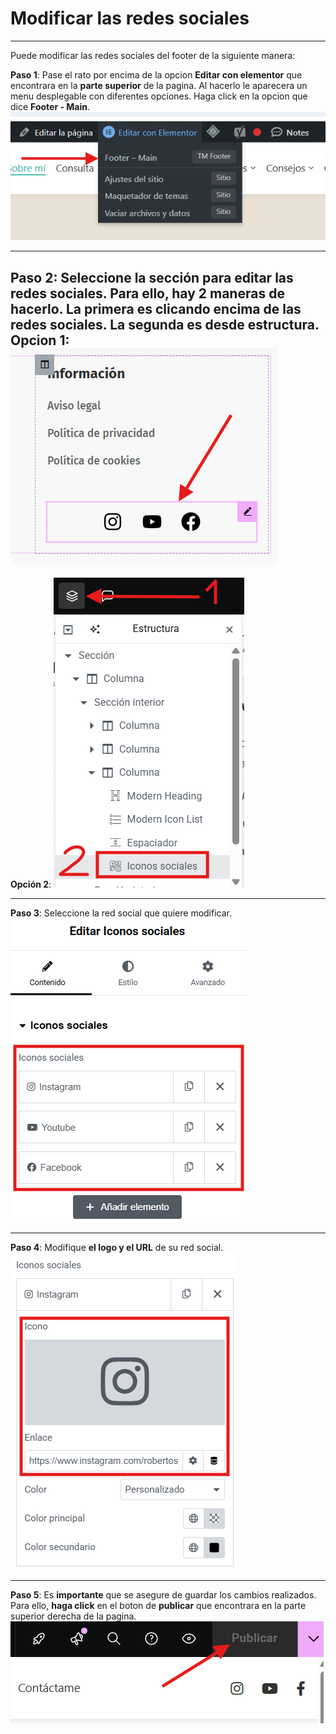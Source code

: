 # Modificar las redes sociales
---
Puede modificar las redes sociales del footer de la siguiente manera:

**Paso 1**: Pase el rato por encima de la opcion **Editar con elementor** que encontrara en la **parte superior** de la pagina. Al hacerlo le aparecera un menu desplegable con diferentes opciones. Haga click en la opcion que dice **Footer - Main**.
![Entrar a Editar el Footer](../../imagenes/doc29.png)

---

**Paso 2**: Seleccione la sección para editar las redes sociales. Para ello, hay 2 maneras de hacerlo. La primera es **clicando encima** de las redes sociales. La segunda es **desde estructura**. 
**Opcion 1**:
![Opción 1](../../imagenes/doc30.png)
---
**Opción 2**:
![Opción 2](../../imagenes/doc31.png)

---

**Paso 3**: Seleccione la red social que quiere modificar.
![Seleccionar red social](../../imagenes/doc32.png)

---

**Paso 4**: Modifique **el logo y el URL** de su red social.
![Insertar-Modificar](../../imagenes/doc33.png)

---

**Paso 5**: Es **importante** que se asegure de guardar los cambios realizados. Para ello, **haga click** en el boton de **publicar** que encontrara en la parte superior derecha de la pagina.
![Guardar los cambios realizados](../../imagenes/doc34.png)